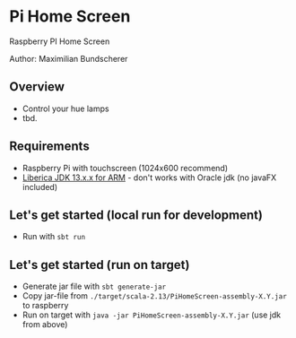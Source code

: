 # Pi Home Screen
Raspberry PI Home Screen

Author: Maximilian Bundscherer

## Overview

- Control your hue lamps
- tbd.

## Requirements

- Raspberry Pi with touchscreen (1024x600 recommend)
- [Liberica JDK 13.x.x for ARM](https://bell-sw.com/pages/java-13.0.1/) - don't works with Oracle jdk (no javaFX included)

## Let's get started (local run for development)

- Run with ``sbt run``

## Let's get started (run on target)

- Generate jar file with ``sbt generate-jar``
- Copy jar-file from ``./target/scala-2.13/PiHomeScreen-assembly-X.Y.jar`` to raspberry
- Run on target with ``java -jar PiHomeScreen-assembly-X.Y.jar`` (use jdk from above)